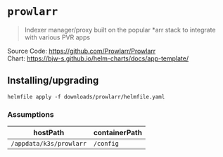 # `prowlarr`

> Indexer manager/proxy built on the popular *arr stack to integrate with various PVR apps

Source Code: https://github.com/Prowlarr/Prowlarr  
Chart: https://bjw-s.github.io/helm-charts/docs/app-template/

## Installing/upgrading

```shell
helmfile apply -f downloads/prowlarr/helmfile.yaml
```

### Assumptions

| hostPath                | containerPath |
| ----------------------- | ------------- |
| `/appdata/k3s/prowlarr` | `/config`     |
